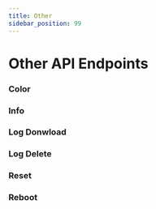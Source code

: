 ```yaml
---
title: Other
sidebar_position: 99
---
```


# Other API Endpoints


### Color


### Info


### Log Donwload


### Log Delete


### Reset


### Reboot